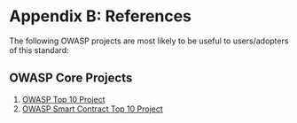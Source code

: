 # Appendix B: References

The following OWASP projects are most likely to be useful to users/adopters of this standard:

## OWASP Core Projects

1. [OWASP Top 10 Project](https://owasp.org/www-project-top-ten/)
2. [OWASP Smart Contract Top 10 Project](https://owasp.org/www-project-smart-contract-top-10/)
